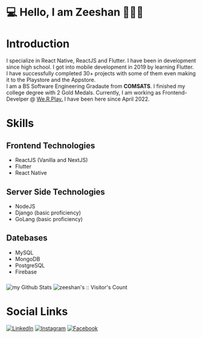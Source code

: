# 💻 Hello, I am Zeeshan 🧑🏼‍💻

# Introduction

I specialize in React Native, ReactJS and Flutter. I have been in development since high school. I got into mobile development in 2019 by learning Flutter. I have successfully completed 30+ projects with some of them even making it to the Playstore and the Appstore.
<br />
I am a BS Software Engineering Gradaute from <b>COMSATS</b>. I finished my college degree with 2 Gold Medals. Currently, I am working as Frontend-Develper @
<a href="https://www.werplay.com/">We.R.Play.</a>
I have been here since April 2022.

# Skills
## Frontend Technologies
* ReactJS (Vanilla and NextJS)
* Flutter
* React Native

## Server Side Technologies
* NodeJS
* Django (basic proficiency)
* GoLang (basic proficiency)

## Datebases
* MySQL
* MongoDB
* PostgreSQL
* Firebase
    
<img src="https://github-readme-stats.vercel.app/api?username=zees98&include_all_commits=true&count_private=true&show_icons=true&line_height=20&title_color=2B5BBD&icon_color=1124BB&text_color=A1A1A1&bg_color=0,000000,130F40" alt="my Github Stats"/>

 <img style="margin-top: 10px" src="https://profile-counter.glitch.me/{zees98}/count.svg" alt="zeeshan's :: Visitor's Count" />



# Social Links
<a href="https://www.linkedin.com/in/zeeshan-hamdani/" target="_blank"><img src="https://img.shields.io/badge/LinkedIn-%230077B5.svg?&style=flat-square&logo=linkedin&logoColor=white" alt="LinkedIn"></a>
<a href="https://www.instagram.com/zeeshan_ali_a320/" target="_blank"><img src="https://img.shields.io/badge/Instagram-%23E4405F.svg?&style=flat-square&logo=instagram&logoColor=white" alt="Instagram"></a>
<a href="https://www.facebook.com/zeeshana594" target="_blank"><img src="https://img.shields.io/badge/Facebook-%231877F2.svg?&style=flat-square&logo=facebook&logoColor=white" alt="Facebook"></a>
